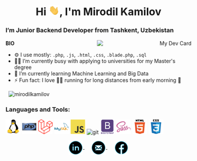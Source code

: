 <h1 align="center">Hi <img src="images/hi.gif" width="29px">, I'm Mirodil Kamilov</h1>
<h3>I’m Junior Backend Developer from Tashkent, Uzbekistan</h3>

<div align="right">
   <a href="https://app.daily.dev/Optimus">
      <img src="https://api.daily.dev/devcards/5ca1a1b3d51b4b8cb6e56192c49f103b.png?r=wod" width="256" alt="My Dev Card" align="right"/>
   </a>
</div>

**BIO**

- ⚙️ I use mostly: `.php`, `.js`, `.html`, `.css`, `.blade.php`, `.sql`
- 👨‍💻 I’m currently busy with applying to universities for my Master's degree
- 🌱 I’m currently learning Machine Learning and Big Data
- ⚡ Fun fact: I love 🏃‍♂️ running for long distances from early morning 🌅

<p>&nbsp;
   <img align="center"
      src="https://github-readme-stats.vercel.app/api?username=mirodilkamilov&show_icons=true&count_private=true&theme=react&border_radius=16&custom_title=My GitHub Stats&locale=en"
      alt="mirodilkamilov" />
</p>

<h3 align="left">Languages and Tools:</h3>

<p>
   <img src="https://raw.githubusercontent.com/devicons/devicon/master/icons/linux/linux-original.svg" alt="linux" width="40" height="40" />
   <img src="https://raw.githubusercontent.com/devicons/devicon/master/icons/php/php-original.svg" alt="php" width="40" height="40" />
   <img src="images/laravel.svg" alt="laravel" width="40" height="40" />
   <img src="https://raw.githubusercontent.com/devicons/devicon/master/icons/mysql/mysql-original-wordmark.svg" alt="mysql" width="40" height="40" />
   <img src="https://raw.githubusercontent.com/devicons/devicon/master/icons/javascript/javascript-original.svg" alt="javascript" width="40" height="40" />
   <img src="https://www.vectorlogo.zone/logos/git-scm/git-scm-icon.svg" alt="git" width="40" height="40" />

   <img src="https://raw.githubusercontent.com/devicons/devicon/master/icons/bootstrap/bootstrap-plain-wordmark.svg" alt="bootstrap" width="40" height="40" />
   <img src="https://raw.githubusercontent.com/devicons/devicon/master/icons/sass/sass-original.svg" alt="sass" width="40" height="40" />
   <img src="https://raw.githubusercontent.com/devicons/devicon/master/icons/html5/html5-original-wordmark.svg" alt="html5" width="40" height="40" />
   <img src="https://raw.githubusercontent.com/devicons/devicon/master/icons/css3/css3-original-wordmark.svg" alt="css3" width="40" height="40" />
</p>

<p align="center">
   <a href="https://linkedin.com/in/mirodilkamilov" target="blank">
      <img align="center" src="images/linkedin.svg" alt="linkedin" height="40" width="40" />
   </a>
   &emsp;
   <a href="mailto:mirodilkamilov@gmail.com" target="blank">
      <img align="center" src="images/email.png" alt="email" height="40" width="40" />
   </a>
   &emsp;
   <a href="https://www.facebook.com/mirodilkamilov" target="blank">
      <img align="center" src="images/facebook.svg" alt="facebook" height="40" width="40" />
   </a>
</p>